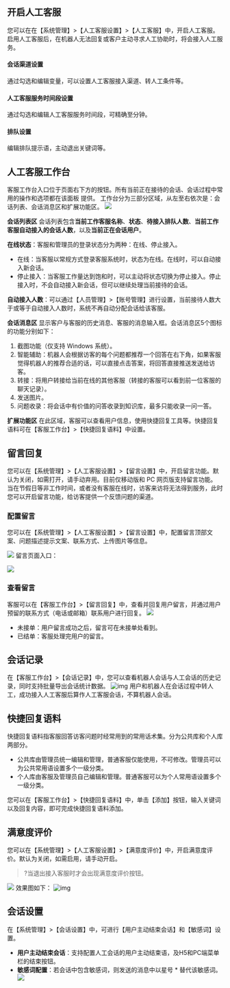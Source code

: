 ## 开启人工客服

您可以在在【系统管理】>【人工客服设置】>【人工客服】中，开启人工客服。
启用人工客服后，在机器人无法回复或客户主动寻求人工协助时，将会接入人工服务。

#### 会话渠道设置

通过勾选和编辑变量，可以设置人工客服接入渠道、转人工条件等。

#### 人工客服服务时间段设置

通过勾选和编辑人工客服服务时间段，可精确至分钟。

#### 排队设置

编辑排队提示语，主动退出关键词等。

## 人工客服工作台

客服工作台入口位于页面右下方的按钮。所有当前正在接待的会话、会话过程中常用的操作和选项都在该面板  提供。
工作台分为三部分区域，从左至右依次是：会话列表、会话消息区和扩展功能区。
![](https://main.qcloudimg.com/raw/13376ca50a9d01dea12ded2c0e2f4738.jpg)

**会话列表区**
会话列表包含**当前工作客服名称**、**状态**、**待接入排队人数**、**当前工作客服自动接入的会话人数**，以及**当前正在会话用户**。

**在线状态**：客服和管理员的登录状态分为两种：在线、停止接入。

- 在线：当客服以常规方式登录客服系统时，状态为在线。在线时，可以自动接入新会话。
- 停止接入：当客服工作量达到饱和时，可以主动将状态切换为停止接入。停止接入时，不会自动接入新会话，但可以继续处理当前接待的会话。

**自动接入人数**：可以通过【人员管理】>【账号管理】进行设置，当前接待人数大于或等于自动接入人数时，系统不再自动分配会话给该客服。

**会话消息区**
显示客户与客服的历史消息、客服的消息输入框。会话消息区5个图标的功能分别如下：

1. 截图功能（仅支持 Windows 系统）。
2. 智能辅助：机器人会根据访客的每个问题都推荐一个回答在右下角，如果客服觉得机器人的推荐合适的话，可以直接点击答案，将回答直接推送发送给访客。
3. 转接：将用户转接给当前在线的其他客服（转接的客服可以看到前一位客服的聊天记录）。
4. 发送图片。
5. 问题收录：将会话中有价值的问答收录到知识库，最多只能收录一问一答。

**扩展功能区**
在此区域，客服可以查看用户信息，使用快捷回复工具等。快捷回复语料可在【客服工作台】>【快捷回复语料】中设置。

## 留言回复

您可以在【系统管理】>【人工客服设置】>【留言设置】中，开启留言功能。默认为关闭，如需打开，请手动弃用。目前仅移动版和 PC 网页版支持留言功能。
当在节假日等非工作时间，或者没有客服在线时，访客来访将无法得到服务，此时您可以开启留言功能，给访客提供一个反馈问题的渠道。

### 配置留言

您可以在【系统管理】>【人工客服设置】>【留言设置】中，配置留言顶部文案、问题描述提示文案、联系方式、上传图片等信息。

![](https://main.qcloudimg.com/raw/bf54747762c5b211c513e3fe057b3e37.png)
留言页面入口：

![](https://main.qcloudimg.com/raw/407030117f8592bbadef71b80281d4cf.png)

### 查看留言

客服可以在【客服工作台】>【留言回复】中，查看并回复用户留言，并通过用户预留的联系方式（电话或邮箱）联系用户进行回复。
![](https://main.qcloudimg.com/raw/a25f7fe200f783af4bf871636dbc0155.png)

- 未接单：用户留言成功之后，留言可在未接单处看到。
- 已结单：客服处理完用户的留言。

## 会话记录

在【客服工作台】>【会话记录】中，您可以查看机器人会话与人工会话的历史记录，同时支持批量导出会话统计数据。
![img](https://iask.qq.com/static/docs/images/rengongkefu17.png)
用户和机器人在会话过程中转人工，成功接入人工客服后算作人工客服会话，不算机器人会话。

## 快捷回复语料

快捷回复语料指客服回答访客问题时经常用到的常用话术集。分为公共库和个人库两部分。

- 公共库由管理员统一编辑和管理，普通客服仅能使用，不可修改。管理员可以为公共常用语设置多个一级分类。
- 个人库由客服及管理员自己编辑和管理。普通客服可以为个人常用语设置多个一级分类。

您可以在【客服工作台】>【快捷回复语料】中，单击【添加】按钮，输入关键词以及回复内容，即可完成快捷回复语料添加。

## 满意度评价

您可以在【系统管理】>【人工客服设置】>【满意度评价】中，开启满意度评价。默认为关闭，如需启用，请手动开启。

> ?当退出接入客服时才会出现满意度评价按钮。

![](https://main.qcloudimg.com/raw/e45d200fdaf598d2eb1de90abc0fba31.png)
效果图如下：
![img](https://iask.qq.com/static/docs/images/rengongkefu6.png)

## 会话设置

在【系统管理】>【会话设置】中，可进行【用户主动结束会话】和【敏感词】设置。

- **用户主动结束会话**：支持配置人工会话的用户主动结束语，及H5和PC端菜单栏的结束按钮。
- **敏感词配置**：若会话中包含敏感词，则发送的消息中以星号 * 替代该敏感词。
  ![](https://main.qcloudimg.com/raw/eb8775ea906f24fb1a47c364c50d82ea.png)
